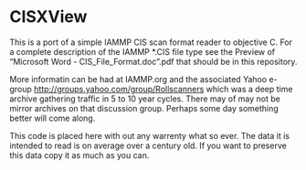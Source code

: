 # CISXView

This is a port of a simple IAMMP CIS scan format reader to objective C.  For a complete description of the IAMMP *.CIS file type see the Preview of “Microsoft Word - CIS_File_Format.doc”.pdf that
should be in this repository.

More informatin can be had at IAMMP.org and the associated Yahoo e-group <http://groups.yahoo.com/group/Rollscanners> which was a deep time archive gathering
traffic in 5 to 10 year cycles.  There may of may not be mirror archives on that discussion group.  Perhaps some day something better will come along.

This code is placed here with out any warrenty what so ever.  The data it is intended to read is on average over a century old.  If you want to preserve this data 
copy it as much as you can.
